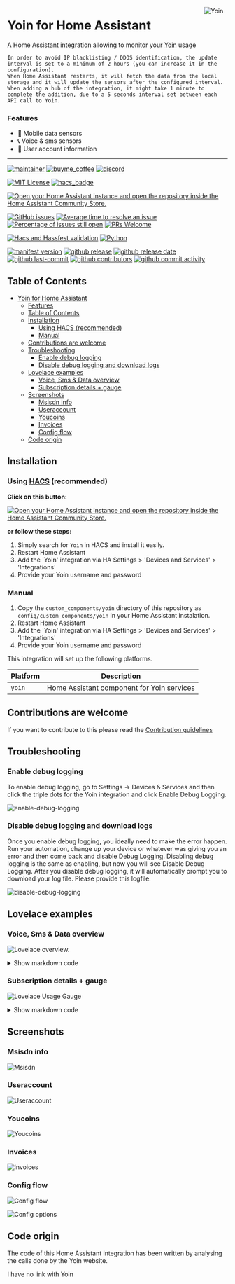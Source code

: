<img src="https://github.com/geertmeersman/yoin/raw/main/images/brand/logo.png"
     alt="Yoin"
     align="right"
     style="margin-right: 10px;max-height: 60px;" />

# Yoin for Home Assistant

A Home Assistant integration allowing to monitor your [Yoin](https://my.yoin.be) usage

```text
In order to avoid IP blacklisting / DDOS identification, the update interval is set to a minimum of 2 hours (you can increase it in the configuration).
When Home Assistant restarts, it will fetch the data from the local storage and it will update the sensors after the configured interval.
When adding a hub of the integration, it might take 1 minute to complete the addition, due to a 5 seconds interval set between each API call to Yoin.
```

### Features

- 📱 Mobile data sensors
- 📞 Voice & sms sensors
- 👱 User account information

---

<!-- [START BADGES] -->
<!-- Please keep comment here to allow auto update -->

[![maintainer](https://img.shields.io/badge/maintainer-Geert%20Meersman-green?style=for-the-badge&logo=github)](https://github.com/geertmeersman)
[![buyme_coffee](https://img.shields.io/badge/Buy%20me%20an%20Omer-donate-yellow?style=for-the-badge&logo=buymeacoffee)](https://www.buymeacoffee.com/geertmeersman)
[![discord](https://img.shields.io/discord/1094977038269546576?style=for-the-badge&logo=discord)](https://discord.gg/JpjHptEN2D)

[![MIT License](https://img.shields.io/github/license/geertmeersman/yoin?style=flat-square)](https://github.com/geertmeersman/yoin/blob/master/LICENSE)
[![hacs_badge](https://img.shields.io/badge/HACS-Default-41BDF5.svg?style=flat-square)](https://github.com/hacs/integration)

[![Open your Home Assistant instance and open the repository inside the Home Assistant Community Store.](https://my.home-assistant.io/badges/hacs_repository.svg?style=flat-square)](https://my.home-assistant.io/redirect/hacs_repository/?owner=geertmeersman&repository=yoin&category=integration)

[![GitHub issues](https://img.shields.io/github/issues/geertmeersman/yoin)](https://github.com/geertmeersman/yoin/issues)
[![Average time to resolve an issue](http://isitmaintained.com/badge/resolution/geertmeersman/yoin.svg)](http://isitmaintained.com/project/geertmeersman/yoin)
[![Percentage of issues still open](http://isitmaintained.com/badge/open/geertmeersman/yoin.svg)](http://isitmaintained.com/project/geertmeersman/yoin)
[![PRs Welcome](https://img.shields.io/badge/PRs-Welcome-brightgreen.svg)](https://github.com/geertmeersman/yoin/pulls)

[![Hacs and Hassfest validation](https://github.com/geertmeersman/yoin/actions/workflows/validate.yml/badge.svg)](https://github.com/geertmeersman/yoin/actions/workflows/validate.yml)
[![Python](https://img.shields.io/badge/Python-FFD43B?logo=python)](https://github.com/geertmeersman/yoin/search?l=python)

[![manifest version](https://img.shields.io/github/manifest-json/v/geertmeersman/yoin/master?filename=custom_components%2Fyoin%2Fmanifest.json)](https://github.com/geertmeersman/yoin)
[![github release](https://img.shields.io/github/v/release/geertmeersman/yoin?logo=github)](https://github.com/geertmeersman/yoin/releases)
[![github release date](https://img.shields.io/github/release-date/geertmeersman/yoin)](https://github.com/geertmeersman/yoin/releases)
[![github last-commit](https://img.shields.io/github/last-commit/geertmeersman/yoin)](https://github.com/geertmeersman/yoin/commits)
[![github contributors](https://img.shields.io/github/contributors/geertmeersman/yoin)](https://github.com/geertmeersman/yoin/graphs/contributors)
[![github commit activity](https://img.shields.io/github/commit-activity/y/geertmeersman/yoin?logo=github)](https://github.com/geertmeersman/yoin/commits/main)

<!-- [END BADGES] -->

## Table of Contents

- [Yoin for Home Assistant](#yoin-for-home-assistant)
  - [Features](#features)
  - [Table of Contents](#table-of-contents)
  - [Installation](#installation)
    - [Using HACS (recommended)](#using-hacs-recommended)
    - [Manual](#manual)
  - [Contributions are welcome](#contributions-are-welcome)
  - [Troubleshooting](#troubleshooting)
    - [Enable debug logging](#enable-debug-logging)
    - [Disable debug logging and download logs](#disable-debug-logging-and-download-logs)
  - [Lovelace examples](#lovelace-examples)
    - [Voice, Sms \& Data overview](#voice-sms--data-overview)
    - [Subscription details + gauge](#subscription-details--gauge)
  - [Screenshots](#screenshots)
    - [Msisdn info](#msisdn-info)
    - [Useraccount](#useraccount)
    - [Youcoins](#youcoins)
    - [Invoices](#invoices)
    - [Config flow](#config-flow)
  - [Code origin](#code-origin)

## Installation

### Using [HACS](https://hacs.xyz/) (recommended)

**Click on this button:**

[![Open your Home Assistant instance and open the repository inside the Home Assistant Community Store.](https://my.home-assistant.io/badges/hacs_repository.svg?style=flat-square)](https://my.home-assistant.io/redirect/hacs_repository/?owner=geertmeersman&repository=yoin&category=integration)

**or follow these steps:**

1. Simply search for `Yoin` in HACS and install it easily.
2. Restart Home Assistant
3. Add the 'Yoin' integration via HA Settings > 'Devices and Services' > 'Integrations'
4. Provide your Yoin username and password

### Manual

1. Copy the `custom_components/yoin` directory of this repository as `config/custom_components/yoin` in your Home Assistant instalation.
2. Restart Home Assistant
3. Add the 'Yoin' integration via HA Settings > 'Devices and Services' > 'Integrations'
4. Provide your Yoin username and password

This integration will set up the following platforms.

| Platform | Description                                |
| -------- | ------------------------------------------ |
| `yoin`   | Home Assistant component for Yoin services |

## Contributions are welcome

If you want to contribute to this please read the [Contribution guidelines](CONTRIBUTING.md)

## Troubleshooting

### Enable debug logging

To enable debug logging, go to Settings -> Devices & Services and then click the triple dots for the Yoin integration and click Enable Debug Logging.

![enable-debug-logging](https://raw.githubusercontent.com/geertmeersman/yoin/main/images/screenshots/enable-debug-logging.gif)

### Disable debug logging and download logs

Once you enable debug logging, you ideally need to make the error happen. Run your automation, change up your device or whatever was giving you an error and then come back and disable Debug Logging. Disabling debug logging is the same as enabling, but now you will see Disable Debug Logging. After you disable debug logging, it will automatically prompt you to download your log file. Please provide this logfile.

![disable-debug-logging](https://raw.githubusercontent.com/geertmeersman/yoin/main/images/screenshots/disable-debug-logging.gif)

## Lovelace examples

### Voice, Sms & Data overview

![Lovelace overview.](https://github.com/geertmeersman/yoin/raw/main/images/screenshots/lovelace_overview.png)

<details><summary>Show markdown code</summary>

**Replace &lt;mobile_number&gt; by your mobile number**

```yaml
type: custom:button-card
variables:
  var_call: '[[[ return states["sensor.yoin_<mobile_number>_voice_sms"].attributes;]]]'
  var_internet: '[[[ return states["sensor.yoin_<mobile_number>_data"].attributes;]]]'
  var_remaining: >-
    [[[ return
    states["sensor.yoin_<mobile_number>_remaining_days"].attributes;]]]
styles:
  grid:
    - grid-template-areas: "'balance' 'product'"
    - grid-template-rows: 1fr
  card:
    - padding: 0px
custom_fields:
  balance:
    card:
      type: custom:button-card
      styles:
        grid:
          - grid-template-areas: "'minuten data sms'"
          - grid-template-columns: 1fr 1fr 1fr
        card:
          - padding: 0px
      custom_fields:
        minuten:
          card:
            show_name: true
            show_icon: false
            name: '[[[ return "belminuten" ]]]'
            type: custom:button-card
            tap_action:
              action: navigate
              navigation_path: /lovelace/abonnementen
            custom_fields:
              totaal: |
                [[[
                  return 'van de '+variables.var_call.BundleDurationWithUnits+' gebruikt'
                ]]]
              gebruikt: |
                [[[
                  return variables.var_call.UsedAmount+''
                ]]]
            styles:
              custom_fields:
                gebruikt:
                  - font-size: 20px
                totaal:
                  - font-size: 10px
              grid:
                - grid-template-areas: '"gebruikt" "n" "totaal"'
              label:
                - font-size: 20px
              card:
                - background: >-
                    [[[ return
                    variables.var_call.used_percentage>90?"red":"#398087" ]]]
                - background-size: cover
                - background-position: center
                - font-weight: bold
                - font-family: Helvetica
                - font-size: 13px
        data:
          card:
            show_name: true
            show_icon: false
            name: '[[[ return "mobiele data" ]]]'
            type: custom:button-card
            tap_action:
              action: navigate
              navigation_path: /lovelace/abonnementen
            custom_fields:
              totaal: |
                [[[
                  return 'van de '+variables.var_internet.BundleDurationWithUnits+' gebruikt'
                ]]]
              resterend: |
                [[[
                  return Math.ceil(variables.var_internet.Percentage)+'%'
                ]]]
            styles:
              custom_fields:
                resterend:
                  - font-size: 20px
                totaal:
                  - font-size: 10px
              grid:
                - grid-template-areas: '"resterend" "n" "totaal"'
              label:
                - font-size: 20px
              card:
                - background: >-
                    [[[ return
                    variables.var_internet.used_percentage>90?"red":"#00a5db"
                    ]]]
                - background-size: cover
                - background-position: center
                - font-weight: bold
                - font-family: Helvetica
                - font-size: 13px
        sms:
          card:
            show_name: true
            show_icon: false
            name: '[[[ return "sms''en" ]]]'
            type: custom:button-card
            tap_action:
              action: navigate
              navigation_path: /lovelace/abonnementen
            custom_fields:
              totaal: |
                [[[
                  return 'van de '+variables.var_call.BundleDurationWithUnits.replace(' Min', '')+' gebruikt'
                ]]]
              gebruikt: |
                [[[
                  return variables.var_call.UsedAmount+''
                ]]]
            styles:
              custom_fields:
                gebruikt:
                  - font-size: 20px
                totaal:
                  - font-size: 10px
              grid:
                - grid-template-areas: '"gebruikt" "n" "totaal"'
              label:
                - font-size: 20px
              card:
                - background: >-
                    [[[ return variables.var_call.Percentage>90?"red":"#8d7fdb"
                    ]]]
                - background-size: cover
                - background-position: center
                - font-weight: bold
                - font-family: Helvetica
                - font-size: 13px
  product:
    card:
      type: markdown
      content: >
        ###### Nog
        {{state_attr('sensor.yoin_<mobile_number>_remaining_days','NumberOfRemainingDays')|int}}
        dagen | Vervalt op
        {{state_attr('sensor.yoin_<mobile_number>_remaining_days','StartDate')}}
```

</details>

### Subscription details + gauge

![Lovelace Usage Gauge](https://github.com/geertmeersman/yoin/raw/main/images/screenshots/lovelace_usage_gauge.png)

<details><summary>Show markdown code</summary>

**Replace &lt;mobile_number&gt; by your mobile number**

```yaml
type: vertical-stack
cards:
  - type: markdown
    content: >
      # Username : {{ states["sensor.yoin_<mobile_number>_data"].state|int}}%

      Product: {{
      states["sensor.yoin_<mobile_number>_abonnement_type"].attributes.friendly_name
      }}

      Data verbruikt: {{
      states["sensor.yoin_<mobile_number>_data"].attributes.UsedAmount}}/{{
      states["sensor.yoin_<mobile_number>_data"].attributes.BundleDurationWithUnits}}

      Voice/sms verbruikt: {{
      states["sensor.yoin_<mobile_number>_voice_sms"].attributes.UsedAmount}}/{{
      states["sensor.yoin_<mobile_number>_voice_sms"].attributes.BundleDurationWithUnits}}

      Nog {{ states["sensor.yoin_<mobile_number>_remaining_days"].state }} dagen
      resterend in de huidige periode

      Laatste update:
      {{state_attr('sensor.yoin_<mobile_number>_sim_info','last_synced') |
      as_timestamp | timestamp_custom("%d-%m-%Y %H:%M")}}
    style: |
      ha-card {
        background: {% if(states.sensor.yoin_<mobile_number>_data.state|int > 90) %}red{% elif(states.sensor.yoin_<mobile_number>_data.state|int > 80) %}orange{% else %}green{%- endif %};
        background-image: url(https://github.com/geertmeersman/yoin/raw/main/images/brand/logo_text.png);
        background-size: cover;
        background-position: center;
        font-weight: bold;
        font-family: Helvetica;
        font-size: 13px;
      }
  - type: custom:dual-gauge-card
    title: Username
    min: 0
    max: 100
    shadeInner: true
    cardwidth: 350
    outer:
      entity: sensor.yoin_<mobile_number>_data
      label: gebruikt
      min: 0
      max: 100
      unit: "%"
      colors:
        - color: var(--label-badge-green)
          value: 0
        - color: var(--label-badge-yellow)
          value: 60
        - color: var(--label-badge-red)
          value: 80
    inner:
      entity: sensor.yoin_<mobile_number>_remaining_days
      label: period
      attribute: period_percentage_completed
      min: 0
      max: 100
      unit: "%"
```

</details>

## Screenshots

### Msisdn info

![Msisdn](https://github.com/geertmeersman/yoin/raw/main/images/screenshots/msisdn.png)

### Useraccount

![Useraccount](https://github.com/geertmeersman/yoin/raw/main/images/screenshots/useraccount.png)

### Youcoins

![Youcoins](https://github.com/geertmeersman/yoin/raw/main/images/screenshots/youcoins.png)

### Invoices

![Invoices](https://github.com/geertmeersman/yoin/raw/main/images/screenshots/invoices.png)

### Config flow

![Config flow](https://github.com/geertmeersman/yoin/raw/main/images/screenshots/config_flow.png)

![Config options](https://github.com/geertmeersman/yoin/raw/main/images/screenshots/config_options.png)

## Code origin

The code of this Home Assistant integration has been written by analysing the calls done by the Yoin website.

I have no link with Yoin
